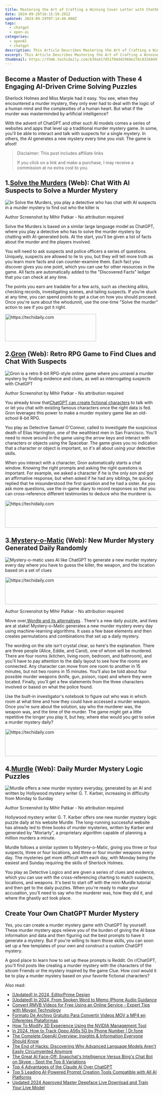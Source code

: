 ```yaml
---
title: Mastering the Art of Crafting a Winning Cover Letter with ChatGPT
date: 2024-09-26T16:15:59.291Z
updated: 2024-09-29T07:14:49.098Z
tags:
  - chatgpt
  - open-ai
categories:
  - openAI
  - chatgpt
description: This Article Describes Mastering the Art of Crafting a Winning Cover Letter with ChatGPT
excerpt: This Article Describes Mastering the Art of Crafting a Winning Cover Letter with ChatGPT
thumbnail: https://thmb.techidaily.com/b39a417d51f84d42969e276c8326049152a3ecf4c134364262ba197f0a84bb02.jpg
---
```


## Become a Master of Deduction with These 4 Engaging AI-Driven Crime Solving Puzzles

 Sherlock Holmes and Miss Marple had it easy. You see, when they encountered a murder mystery, they only ever had to deal with the logic of a human mind and the complexities of a human heart. But what if the murder was masterminded by artificial intelligence?

 With the advent of ChatGPT and other such AI models comes a series of websites and apps that level up a traditional murder mystery game. In some, you'll be able to interact and talk with suspects for a single mystery. In others, the AI generates a new mystery every time you visit. The game is afoot!

>  Disclaimer: This post includes affiliate links
>
>  If you click on a link and make a purchase, I may receive a commission at no extra cost to you.
>

## 1.[Solve the Murders](https://solvethemurders.com/) (Web): Chat With AI Suspects to Solve a Murder Mystery

![In Solve the Murders, you play a detective who has chat with AI suspects in a murder mystery to find out who the killer is](https://static1.makeuseofimages.com/wordpress/wp-content/uploads/2023/09/ai-chatgpt-murder-mystery-online-games-play-detective-solve-the-murders.jpg)

 Author Screenshot by Mihir Patkar - No attribution required

 Solve the Murders is based on a similar large language model as ChatGPT, where you play a detective who has to solve the murder mystery by chatting with AI-generated bots. At the start, you'll be given a list of facts about the murder and the players involved.

 You will need to ask suspects and police officers a series of questions. Uniquely, suspects are allowed to lie to you, but they will tell more truth as you learn more facts and can counter-examine them. Each fact you discover gives you one point, which you can use for other resources in the game. All facts are automatically added to the "Discovered Facts" ledger that you can check at any time.

 The points you earn are tradable for a few acts, such as checking alibis, checking records, investigating scenes, and tailing suspects. If you're stuck at any time, you can spend points to get a clue on how you should proceed. Once you're sure about the whodunnit, use the one-time "Solve the murder" action to see if you got it right.

<!-- affiliate ads begin -->
<a href="https://laganoo.pxf.io/c/5597632/1484940/16446" target="_top" id="1484940">
  <img src="//a.impactradius-go.com/display-ad/16446-1484940" border="0" alt="https://techidaily.com" width="300" height="90"/>
</a>
<img height="0" width="0" src="https://laganoo.pxf.io/i/5597632/1484940/16446" style="position:absolute;visibility:hidden;" border="0" />
<!-- affiliate ads end -->

## 2.[Gron](https://www.gron.games/game) (Web): Retro RPG Game to Find Clues and Chat With Suspects

![Gron is a retro 8-bit RPG-style online game where you unravel a murder mystery by finding evidence and clues, as well as interrogating suspects with ChatGPT](https://static1.makeuseofimages.com/wordpress/wp-content/uploads/2023/09/ai-chatgpt-murder-mystery-online-games-play-detective-gron-town.jpg)

 Author Screenshot by Mihir Patkar - No attribution required

 You already know that[ChatGPT can create fictional characters](https://www.makeuseof.com/chatgpt-prompts-to-develop-book-characters/) to talk with or let you chat with existing famous characters once the right data is fed. Gron leverages this power to make a murder mystery game like an old-school 8-bit RPG.

 You play as Detective Samuel O'Connor, called to investigate the suspicious death of Elias Harrington, one of the wealthiest men in San Francisco. You'll need to move around in the game using the arrow keys and interact with characters or objects using the Spacebar. The game gives you no indication that a character or object is important, so it's all about using your detective skills.

 When you interact with a character, Gron automatically starts a chat window. Knowing the right prompts and asking the right questions is important. For example, we asked a character if he is the only son and got an affirmative response, but when asked if he had any siblings, he quickly replied that he misunderstood the first question and he had a sister. As you ask more questions, use the in-game diary to record responses so that you can cross-reference different testimonies to deduce who the murderer is.

<!-- affiliate ads begin -->
<a href="https://appsumo.8odi.net/c/5597632/2129738/7443" target="_top" id="2129738">
  <img src="//a.impactradius-go.com/display-ad/7443-2129738" border="0" alt="https://techidaily.com" width="728" height="90"/>
</a>
<img height="0" width="0" src="https://appsumo.8odi.net/i/5597632/2129738/7443" style="position:absolute;visibility:hidden;" border="0" />
<!-- affiliate ads end -->

## 3.[Mystery-o-Matic](https://mystery-o-matic.com/) (Web): New Murder Mystery Generated Daily Randomly

![Mystery-o-matic uses AI like ChatGPT to generate a new murder mystery every day where you have to guess the killer, the weapon, and the location based on a set of clues](https://static1.makeuseofimages.com/wordpress/wp-content/uploads/2023/09/ai-chatgpt-murder-mystery-online-games-play-detective-mystery-o-matic.jpg)

<!-- affiliate ads begin -->
<a href="https://aidotcom.pxf.io/c/5597632/2134500/19576" target="_top" id="2134500">
  <img src="//a.impactradius-go.com/display-ad/19576-2134500" border="0" alt="https://techidaily.com" width="600" height="90"/>
</a>
<img height="0" width="0" src="https://aidotcom.pxf.io/i/5597632/2134500/19576" style="position:absolute;visibility:hidden;" border="0" />
<!-- affiliate ads end -->

 Author Screenshot by Mihir Patkar - No attribution required

 Move over,[Wordle and its alternatives](https://www.makeuseof.com/best-wordle-alternatives/) . There's a new daily puzzle, and lives are at stake! Mystery-o-Matic generates a new murder mystery every day using machine-learning algorithms. It uses a few base elements and then creates permutations and combinations that set up a daily mystery.

 The wording on the site isn't crystal clear, so here's the explanation. There are three people (Alice, Eddie, and Carol), one of whom will be murdered. There are four rooms (kitchen, living room, bedroom, and bathroom), and you'll have to pay attention to the daily layout to see how the rooms are connected. Any character can move from one room to another in 15 minutes, but not two rooms in 15 minutes. You'll also be told about four possible murder weapons (knife, gun, poison, rope) and where they were located. Finally, you'll get a few statements from the three characters involved or based on what the police found.

 Use the built-in investigator's notebook to figure out who was in which room at what time and how they could have accessed a murder weapon. Once you're sure about the solution, say who the murderer was, the weapon was, and the time of the murder. The game might get a little repetitive the longer you play it, but hey, where else would you get to solve a murder mystery daily?

<!-- affiliate ads begin -->
<a href="https://appsumo.8odi.net/c/5597632/2068416/7443" target="_top" id="2068416">
  <img src="//a.impactradius-go.com/display-ad/7443-2068416" border="0" alt="https://techidaily.com" width="728" height="90"/>
</a>
<img height="0" width="0" src="https://appsumo.8odi.net/i/5597632/2068416/7443" style="position:absolute;visibility:hidden;" border="0" />
<!-- affiliate ads end -->

## 4.[Murdle](https://murdle.com/) (Web): Daily Murder Mystery Logic Puzzles

![Murdle offers a new murder mystery everyday, generated by an AI and written by Hollywood mystery writer G. T. Karber, increasing in difficulty from Monday to Sunday](https://static1.makeuseofimages.com/wordpress/wp-content/uploads/2023/09/ai-chatgpt-murder-mystery-online-games-play-detective-murdle.jpg)

 Author Screenshot by Mihir Patkar - No attribution required

 Hollywood mystery writer G. T. Karber offers one new murder mystery logic puzzle daily at his website Murdle. The long-running successful website has already led to three books of murder mysteries, written by Karber and generated by "Moriarty", a proprietary algorithm capable of planning a million murders a minute.

 Murdle follows a similar system to Mystery-o-Matic, giving you three or four suspects, three or four locations, and three or four murder weapons every day. The mysteries get more difficult with each day, with Monday being the easiest and Sunday requiring the skills of Sherlock Holmes.

 You play as Detective Logico and are given a series of clues and evidence, which you can use with the cross-referencing charting to match suspects, locations, and weapons. It's best to start off with the mini-Murdle tutorial and then get to the daily puzzles. When you're ready to make your accusation, you'll need to say who the murderer was, how they did it, and where the ghastly act took place.

## Create Your Own ChatGPT Murder Mystery

 Yes, you can create a murder mystery game with ChatGPT by yourself. These murder mystery apps relieve you of the burden of giving the AI base information and data and then figuring out the best prompts to have it generate a mystery. But if you're willing to learn those skills, you can soon set up a few templates of your own and construct a custom ChatGPT mystery.

 A good place to learn how to set up these prompts is Reddit. On r/ChatGPT, you'll find posts like creating a murder mystery with the characters of the sitcom Friends or the mystery inspired by the game Clue. How cool would it be to play a murder mystery based on your favorite fictional characters?

<ins class="adsbygoogle"
     style="display:block"
     data-ad-format="autorelaxed"
     data-ad-client="ca-pub-7571918770474297"
     data-ad-slot="1223367746"></ins>

<ins class="adsbygoogle"
     style="display:block"
     data-ad-client="ca-pub-7571918770474297"
     data-ad-slot="8358498916"
     data-ad-format="auto"
     data-full-width-responsive="true"></ins>

<span class="atpl-alsoreadstyle">Also read:</span>
<div><ul>
<li><a href="https://youtube-zero.techidaily.com/ed-in-2024-editorprime-design/"><u>[Updated] In 2024, EditorPrime Design</u></a></li>
<li><a href="https://desktop-recording.techidaily.com/updated-in-2024-from-spoken-word-to-memo-iphone-audio-guidance/"><u>[Updated] In 2024, From Spoken Word to Memo IPhone Audio Guidance</u></a></li>
<li><a href="https://vp-tips.techidaily.com/convert-rmvb-videos-for-free-using-an-online-service-expert-tips-with-movavi-technology/"><u>Convert RMVB Videos for Free Using an Online Service - Expert Tips with Movavi Technology</u></a></li>
<li><a href="https://some-approaches.techidaily.com/formato-de-archivo-gratuito-para-convertir-videos-mov-a-mp4-en-diferentes-plataformas/"><u>Formato De Archivo Gratuito Para Convertir Videos MOV a MP4 en Diferentes Plataformas</u></a></li>
<li><a href="https://tech-renaissance.techidaily.com/how-to-modify-3d-experience-using-the-nvidia-management-tool/"><u>How To Modify 3D Experience Using the NVIDIA Management Tool</u></a></li>
<li><a href="https://android-location-track.techidaily.com/in-2024-how-to-track-oppo-a56s-5g-by-phone-number-drfone-by-drfone-virtual-android/"><u>In 2024, How to Track Oppo A56s 5G by Phone Number | Dr.fone</u></a></li>
<li><a href="https://tech-haven.techidaily.com/the-complete-openai-overview-insights-and-information-everyone-should-know/"><u>The Complete OpenAI Overview: Insights & Information Everyone Should Know</u></a></li>
<li><a href="https://tech-haven.techidaily.com/the-end-of-hacks-discovering-why-advanced-language-models-arent-easily-circumvented-anymore/"><u>The End of Hacks: Discovering Why Advanced Language Models Aren't Easily Circumvented Anymore</u></a></li>
<li><a href="https://tech-haven.techidaily.com/the-great-ai-face-off-snapchats-intelligence-versus-bings-chat-bot-on-skype-spot-the-top-8-variations/"><u>The Great AI Face-Off: Snapchat's Intelligence Versus Bing's Chat Bot on Skype - Spot the Top 8 Variations</u></a></li>
<li><a href="https://tech-haven.techidaily.com/top-4-advantages-of-the-claude-ai-over-chatgpt/"><u>Top 4 Advantages of the Claude AI Over ChatGPT</u></a></li>
<li><a href="https://tech-haven.techidaily.com/top-5-leading-ai-powered-prompt-creation-tools-compatible-with-all-ai-platforms/"><u>Top 5 Leading AI-Powered Prompt Creation Tools Compatible with All AI Platforms</u></a></li>
<li><a href="https://ai-voice-clone.techidaily.com/updated-2024-approved-master-deepface-live-download-and-train-your-live-model/"><u>Updated 2024 Approved Master Deepface Live Download and Train Your Live Model</u></a></li>
</ul></div>

